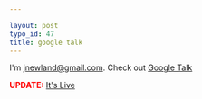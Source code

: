 ```yaml
---

layout: post
typo_id: 47
title: google talk
---
```

I'm jnewland@gmail.com. Check out [Google
Talk](http://www.smashsworld.com/2005/08/im-on-google-talk-right-now.php)

**<span style="color:red;">UPDATE:</span>** [It's
Live](http://www.google.com/talk)
